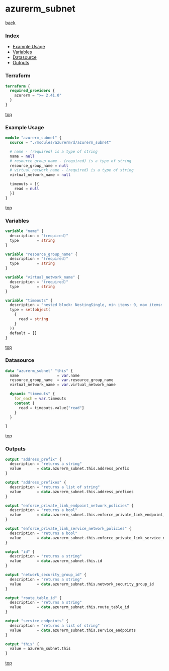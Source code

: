 # azurerm_subnet

[back](../azurerm.md)

### Index

- [Example Usage](#example-usage)
- [Variables](#variables)
- [Datasource](#datasource)
- [Outputs](#outputs)

### Terraform

```terraform
terraform {
  required_providers {
    azurerm = ">= 2.41.0"
  }
}
```

[top](#index)

### Example Usage

```terraform
module "azurerm_subnet" {
  source = "./modules/azurerm/d/azurerm_subnet"

  # name - (required) is a type of string
  name = null
  # resource_group_name - (required) is a type of string
  resource_group_name = null
  # virtual_network_name - (required) is a type of string
  virtual_network_name = null

  timeouts = [{
    read = null
  }]
}
```

[top](#index)

### Variables

```terraform
variable "name" {
  description = "(required)"
  type        = string
}

variable "resource_group_name" {
  description = "(required)"
  type        = string
}

variable "virtual_network_name" {
  description = "(required)"
  type        = string
}

variable "timeouts" {
  description = "nested block: NestingSingle, min items: 0, max items: 0"
  type = set(object(
    {
      read = string
    }
  ))
  default = []
}
```

[top](#index)

### Datasource

```terraform
data "azurerm_subnet" "this" {
  name                 = var.name
  resource_group_name  = var.resource_group_name
  virtual_network_name = var.virtual_network_name

  dynamic "timeouts" {
    for_each = var.timeouts
    content {
      read = timeouts.value["read"]
    }
  }

}
```

[top](#index)

### Outputs

```terraform
output "address_prefix" {
  description = "returns a string"
  value       = data.azurerm_subnet.this.address_prefix
}

output "address_prefixes" {
  description = "returns a list of string"
  value       = data.azurerm_subnet.this.address_prefixes
}

output "enforce_private_link_endpoint_network_policies" {
  description = "returns a bool"
  value       = data.azurerm_subnet.this.enforce_private_link_endpoint_network_policies
}

output "enforce_private_link_service_network_policies" {
  description = "returns a bool"
  value       = data.azurerm_subnet.this.enforce_private_link_service_network_policies
}

output "id" {
  description = "returns a string"
  value       = data.azurerm_subnet.this.id
}

output "network_security_group_id" {
  description = "returns a string"
  value       = data.azurerm_subnet.this.network_security_group_id
}

output "route_table_id" {
  description = "returns a string"
  value       = data.azurerm_subnet.this.route_table_id
}

output "service_endpoints" {
  description = "returns a list of string"
  value       = data.azurerm_subnet.this.service_endpoints
}

output "this" {
  value = azurerm_subnet.this
}
```

[top](#index)